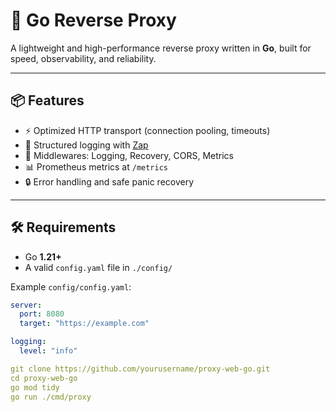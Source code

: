 # 🚀 Go Reverse Proxy

A lightweight and high-performance reverse proxy written in **Go**, built for speed, observability, and reliability.

---

## 📦 Features
- ⚡ Optimized HTTP transport (connection pooling, timeouts)
- 🧠 Structured logging with [Zap](https://github.com/uber-go/zap)
- 🧱 Middlewares: Logging, Recovery, CORS, Metrics
- 📊 Prometheus metrics at `/metrics`
- 🔒 Error handling and safe panic recovery

---

## 🛠️ Requirements
- Go **1.21+**
- A valid `config.yaml` file in `./config/`

Example `config/config.yaml`:
```yaml
server:
  port: 8080
  target: "https://example.com"

logging:
  level: "info"

git clone https://github.com/yourusername/proxy-web-go.git
cd proxy-web-go
go mod tidy
go run ./cmd/proxy
